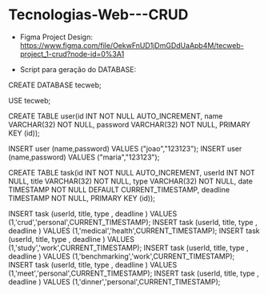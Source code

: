 # Tecnologias-Web---CRUD

- Figma Project Design:
https://www.figma.com/file/OekwFnUD1jDmGDdUaApb4M/tecweb-project_1-crud?node-id=0%3A1

- Script para geração do DATABASE:

CREATE DATABASE tecweb;

USE tecweb;

CREATE TABLE user(id INT NOT NULL AUTO_INCREMENT, name VARCHAR(32) NOT NULL, password VARCHAR(32) NOT NULL, PRIMARY KEY (id));

INSERT user (name,password) VALUES ("joao","123123");
INSERT user (name,password) VALUES ("maria","123123");

CREATE TABLE task(id INT NOT NULL AUTO_INCREMENT, userId INT NOT NULL, title VARCHAR(32) NOT NULL, type VARCHAR(32) NOT NULL, date TIMESTAMP NOT NULL DEFAULT CURRENT_TIMESTAMP, deadline TIMESTAMP NOT NULL, PRIMARY KEY (id));

INSERT task (userId, title, type , deadline ) VALUES (1,'crud','personal',CURRENT_TIMESTAMP);
INSERT task (userId, title, type , deadline ) VALUES (1,'medical','health',CURRENT_TIMESTAMP);
INSERT task (userId, title, type , deadline ) VALUES (1,'study','work',CURRENT_TIMESTAMP);
INSERT task (userId, title, type , deadline ) VALUES (1,'benchmarking','work',CURRENT_TIMESTAMP);
INSERT task (userId, title, type , deadline ) VALUES (1,'meet','personal',CURRENT_TIMESTAMP);
INSERT task (userId, title, type , deadline ) VALUES (1,'dinner','personal',CURRENT_TIMESTAMP);
